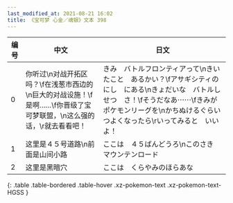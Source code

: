 ```yaml
---
last_modified_at: 2021-08-21 16:02
title: 《宝可梦 心金／魂银》文本 398
---
```

| 编号 | 中文 | 日文 |
| ---- | ---- | ---- |
| 0 | 你听过\n对战开拓区吗？\f在浅葱市西边的\n巨大的对战设施！\f是啊……\f你晋级了宝可梦联盟，\n这么强的话，\r就去看看吧！ | きみ　バトルフロンティアって\nきいたこと　あるかい？\fアサギシティの　にし　にある\nきょだいな　バトルしせつ　さ！\fそうだなあ⋯⋯\fきみが　ポケモンリーグを\nかちぬけるぐらい　つよくなったら\rいってみると　いいよ！ |
| 1 | 这里是４５号道路\n前面是山间小路 | ここは　４５ばんどうろ\nこのさき　マウンテンロード |
| 2 | 这里是黑暗穴 | ここは　くらやみのほらあな |
{: .table .table-bordered .table-hover .xz-pokemon-text .xz-pokemon-text-HGSS }